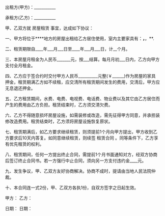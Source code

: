 
 


出租方(甲方)：___________


承租方(乙方)：___________


甲、乙双方就
房屋租赁
事宜，达成如下协议：


一、甲方将位于****地方的房屋出租给乙方居住使用，室内主要家具有：**，**，**.


二、租赁期限自____年___月___日至____年___月___日，计__个月。


三、本房屋月租金为人民币_______元，按___结算。每月月初___日内，乙方向甲方支付全月租金。


四、乙方应于签合约时交付甲方人民币__________元整(￥______)作为房屋的家具押金，租赁期满乙方如不续租，应交清所有租赁期间发生的费用，交清后，甲方应无息退还押金。


五、乙方租赁期间，水费、电费、电视费、电话费、物业费以及其它由乙方居住而产生的费用由乙方负担。租赁结束时，乙方须交清欠费。


六、乙方不得随意损坏房屋设施，如需装修或改造，需先征得甲方同意，并承担装修改造费用。租赁结束时，乙方须将房屋设施恢复原状。


七、租赁期满后，如乙方要求继续租赁，则须提前1个月向甲方提出，甲方收到乙方要求后10天内答复。如同意继续租赁，则续签
租赁合同
。同等条件下，乙方享有优先租赁的权利。


八、租赁期间，任何一方提出终止合同，需提前1个月书面通知对方，经双方协商后签订终止合同书。若一方强行中止合同，须向另一方支付违约金____元。


九、发生争议，甲、乙双方友好协商解决。协商不成时，提请由当地人民法院仲裁。


十、本合同连一式2份，甲、乙双方各执1份，自双方签字之日起生效。


甲方： 乙方：


日期： 日期：
 


 

 
 
 
 
 
  


  
 

  


  


  
 
 
 
 

